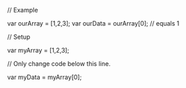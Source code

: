 // Example

var ourArray = [1,2,3];
var ourData = ourArray[0]; // equals 1

// Setup

var myArray = [1,2,3];

// Only change code below this line.

var myData = myArray[0];
